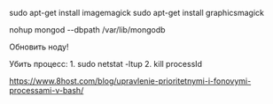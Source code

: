 sudo apt-get install imagemagick
sudo apt-get install graphicsmagick

nohup mongod --dbpath /var/lib/mongodb

Обновить ноду!

Убить процесс: 1. sudo netstat -ltup 2. kill processId

https://www.8host.com/blog/upravlenie-prioritetnymi-i-fonovymi-processami-v-bash/

